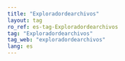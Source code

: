 ```yaml
---
title: "Exploradordearchivos"
layout: tag
ro_ref: es-tag-Exploradordearchivos
tag: "Exploradordearchivos"
tag_web: "exploradordearchivos"
lang: es
---
```


